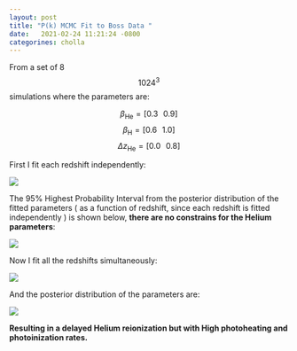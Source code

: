 ```yaml
---
layout: post
title: "P(k) MCMC Fit to Boss Data "
date:   2021-02-24 11:21:24 -0800
categorines: cholla
---
```



From a set of 8 $$1024^3$$ simulations where the parameters are:


$$\beta_{\mathrm{He}} = [0.3 \,\,\,\, 0.9   ] $$
$$\beta_{\mathrm{H}} = [0.6 \,\,\,\, 1.0   ] $$
$$\Delta z_{\mathrm{He}} = [0.0 \,\,\,\, 0.8   ] $$


First I fit each redshift independently:

<img src="{{ site.url }}assets/images/flux_ps_sampling_large_individual_fits.png">

The 95% Highest Probability Interval from the posterior distribution of the fitted parameters ( as a function of redshift, since each redshift is fitted independently ) is shown below, **there are no constrains for the Helium parameters**:

<img src="{{ site.url }}assets/images/params_fit_single.png">



Now I fit all the redshifts simultaneously:

<img src="{{ site.url }}assets/images/flux_ps_sampling_large_all.png">


And the posterior distribution of the parameters are:


<img src="{{ site.url }}assets/images/corner.png">

**Resulting in a delayed Helium reionization but with High photoheating and photoinization rates.** 